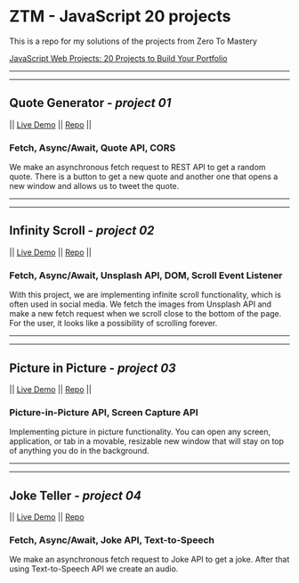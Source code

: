 # ZTM - JavaScript 20 projects

This is a repo for my solutions of the projects from Zero To Mastery

[JavaScript Web Projects: 20 Projects to Build Your Portfolio](https://academy.zerotomastery.io/p/javascript-projects)

---
---

## Quote Generator - *project 01*

|| [Live Demo](https://quotegenerator.marketastankova.repl.co/) ||
[Repo](https://repl.it/@MarketaStankova/QuoteGenerator#index.html) ||

### Fetch, Async/Await, Quote API, CORS

We make an asynchronous fetch request to REST API to get a random quote. There is a button to get a new quote and another one that opens a new window and allows us to tweet the quote.

---
---

## Infinity Scroll - *project 02*

|| [Live Demo](https://infinitescroll.marketastankova.repl.co/) ||
[Repo](https://repl.it/@MarketaStankova/InfiniteScroll#index.html) ||

### Fetch, Async/Await, Unsplash API, DOM, Scroll Event Listener

With this project, we are implementing infinite scroll functionality, which is often used in social media. We fetch the images from Unsplash API and make a new fetch request when we scroll close to the bottom of the page. For the user, it looks like a possibility of scrolling forever.

---
---

## Picture in Picture - *project 03*

|| [Live Demo](https://pictureinpicture.marketastankova.repl.co/) ||
[Repo](https://repl.it/@MarketaStankova/PictureInPicture#index.html) ||

### Picture-in-Picture API, Screen Capture API

Implementing picture in picture functionality. You can open any screen, application, or tab in a movable, resizable new window that will stay on top of anything you do in the background.

---
---

## Joke Teller - *project 04*

|| [Live Demo](https://joketeller.marketastankova.repl.co/) || [Repo](https://repl.it/@MarketaStankova/JokeTeller#script.js)

### Fetch, Async/Await, Joke API, Text-to-Speech

We make an asynchronous fetch request to Joke API to get a joke. After that using Text-to-Speech API we create an audio.
